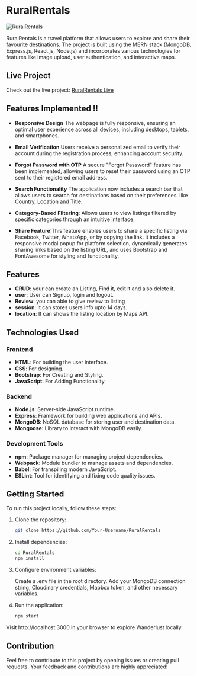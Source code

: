 # RuralRentals

![RuralRentals](https://res.cloudinary.com/dnybjfmua/image/upload/v1737122246/Screenshot_2025-01-04_141925_km0gpd.png)

RuralRentals is a travel platform that allows users to explore and share their favourite destinations. The project is built using the MERN stack (MongoDB, Express.js, React.js, Node.js) and incorporates various technologies for features like image upload, user authentication, and interactive maps.

## Live Project

Check out the live project: [RuralRentals Live](https://ruralrentals.onrender.com)

## Features Implemented !!

- **Responsive Design**
  The webpage is fully responsive, ensuring an optimal user experience across all devices, including desktops, tablets, and smartphones.

- **Email Verification**
  Users receive a personalized email to verify their account during the registration process, enhancing account security.

- **Forgot Password with OTP**
  A secure "Forgot Password" feature has been implemented, allowing users to reset their password using an OTP sent to their registered email address.

 - **Search Functionality**
  The application now includes a search bar that allows users to search for destinations based on their preferences.
  like Country, Location and Title.

 - **Category-Based Filtering**: Allows users to view listings filtered by specific categories through an intuitive interface.

 - **Share Feature**:This feature enables users to share a specific listing via Facebook, Twitter, WhatsApp, or by      copying the link. It includes a responsive modal popup for platform selection, dynamically generates sharing links  based  on the listing URL, and uses Bootstrap and FontAwesome for styling and functionality. 

## Features
- **CRUD**: your can create an Listing, Find it, edit it and also delete it.
- **user**: User can Signup, login and logout.
- **Review**: you can able to give review to listing
- **session**: It can stores users info upto 14 days.
- **location**: It can shows the listing location by Maps API.

## Technologies Used

### Frontend

- **HTML**: For building the user interface.
- **CSS**: For designing.
- **Bootstrap**: For Creating and Styling.
- **JavaScript**: For Adding Functionality.

### Backend

- **Node.js**: Server-side JavaScript runtime.
- **Express**: Framework for building web applications and APIs.
- **MongoDB**: NoSQL database for storing user and destination data.
- **Mongoose**: Library to interact with MongoDB easily.

### Development Tools

- **npm**: Package manager for managing project dependencies.
- **Webpack**: Module bundler to manage assets and dependencies.
- **Babel**: For transpiling modern JavaScript.
- **ESLint**: Tool for identifying and fixing code quality issues.

## Getting Started

To run this project locally, follow these steps:

1. Clone the repository:

   ```bash
   git clone https://github.com/Your-Username/RuralRentals
2. Install dependencies:

    ```bash
    cd RuralRentals
    npm install

3. Configure environment variables:

    Create a .env file in the root directory.
    Add your MongoDB connection string, Cloudinary credentials, Mapbox token, and other necessary variables.

4. Run the application:

    ```bash
    npm start

  Visit http://localhost:3000 in your browser to explore Wanderlust locally.

## Contribution
Feel free to contribute to this project by opening issues or creating pull requests. Your feedback and contributions are highly appreciated!
